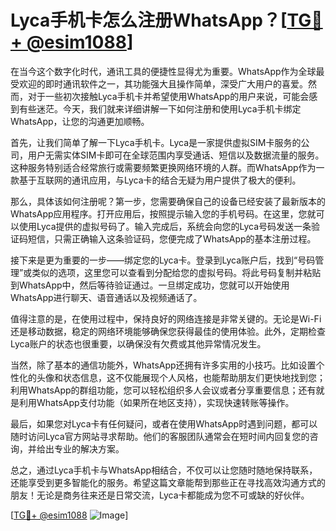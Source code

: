 # Lyca手机卡怎么注册WhatsApp？[[TG💪+ @esim1088](https://t.me/s/esim1088)]

在当今这个数字化时代，通讯工具的便捷性显得尤为重要。WhatsApp作为全球最受欢迎的即时通讯软件之一，其功能强大且操作简单，深受广大用户的喜爱。然而，对于一些初次接触Lyca手机卡并希望使用WhatsApp的用户来说，可能会感到有些迷茫。今天，我们就来详细讲解一下如何注册和使用Lyca手机卡绑定WhatsApp，让您的沟通更加顺畅。

首先，让我们简单了解一下Lyca手机卡。Lyca是一家提供虚拟SIM卡服务的公司，用户无需实体SIM卡即可在全球范围内享受通话、短信以及数据流量的服务。这种服务特别适合经常旅行或需要频繁更换网络环境的人群。而WhatsApp作为一款基于互联网的通讯应用，与Lyca卡的结合无疑为用户提供了极大的便利。

那么，具体该如何注册呢？第一步，您需要确保自己的设备已经安装了最新版本的WhatsApp应用程序。打开应用后，按照提示输入您的手机号码。在这里，您就可以使用Lyca提供的虚拟号码了。输入完成后，系统会向您的Lyca号码发送一条验证码短信，只需正确输入这条验证码，您便完成了WhatsApp的基本注册过程。

接下来是更为重要的一步——绑定您的Lyca卡。登录到Lyca账户后，找到“号码管理”或类似的选项，这里您可以查看到分配给您的虚拟号码。将此号码复制并粘贴到WhatsApp中，然后等待验证通过。一旦绑定成功，您就可以开始使用WhatsApp进行聊天、语音通话以及视频通话了。

值得注意的是，在使用过程中，保持良好的网络连接是非常关键的。无论是Wi-Fi还是移动数据，稳定的网络环境能够确保您获得最佳的使用体验。此外，定期检查Lyca账户的状态也很重要，以确保没有欠费或其他异常情况发生。

当然，除了基本的通信功能外，WhatsApp还拥有许多实用的小技巧。比如设置个性化的头像和状态信息，这不仅能展现个人风格，也能帮助朋友们更快地找到您；利用WhatsApp的群组功能，您可以轻松组织多人会议或者分享重要信息；还有就是利用WhatsApp支付功能（如果所在地区支持），实现快速转账等操作。

最后，如果您对Lyca卡有任何疑问，或者在使用WhatsApp时遇到问题，都可以随时访问Lyca官方网站寻求帮助。他们的客服团队通常会在短时间内回复您的咨询，并给出专业的解决方案。

总之，通过Lyca手机卡与WhatsApp相结合，不仅可以让您随时随地保持联系，还能享受到更多智能化的服务。希望这篇文章能帮到那些正在寻找高效沟通方式的朋友！无论是商务往来还是日常交流，Lyca卡都能成为您不可或缺的好伙伴。

[[TG💪+ @esim1088](https://t.me/s/esim1088) ![Image](https://i.postimg.cc/4NQfJmqS/Snipaste-2025-05-13-00-14-12.png)]